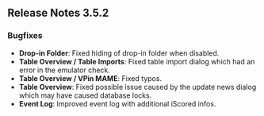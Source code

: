 ## Release Notes 3.5.2

### Bugfixes

- **Drop-in Folder**: Fixed hiding of drop-in folder when disabled.
- **Table Overview / Table Imports**: Fixed table import dialog which had an error in the emulator check. 
- **Table Overview / VPin MAME**: Fixed typos.
- **Table Overview**: Fixed possible issue caused by the update news dialog which may have caused database locks.
- **Event Log**: Improved event log with additional iScored infos.

